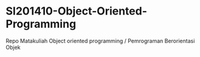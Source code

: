 # SI201410-Object-Oriented-Programming
Repo Matakuliah Object oriented programming / Pemrograman Berorientasi Objek
